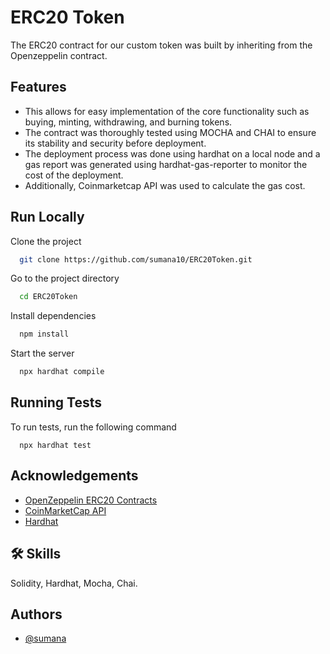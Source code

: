 
# ERC20 Token

The ERC20 contract for our custom token was built by inheriting from the Openzeppelin contract.


## Features

- This allows for easy implementation of the core functionality such as buying, minting, withdrawing, and burning tokens.
- The contract was thoroughly tested using MOCHA and CHAI to ensure its stability and security before deployment. 
- The deployment process was done using hardhat on a local node and a gas report was generated using hardhat-gas-reporter to monitor the cost of the deployment.
- Additionally, Coinmarketcap API was used to calculate the gas cost.


## Run Locally

Clone the project

```bash
  git clone https://github.com/sumana10/ERC20Token.git
```

Go to the project directory

```bash
  cd ERC20Token
```

Install dependencies

```bash
  npm install
```

Start the server

```bash
  npx hardhat compile
```


## Running Tests

To run tests, run the following command

```shell
  npx hardhat test
```


## Acknowledgements

 - [OpenZeppelin ERC20 Contracts](https://docs.openzeppelin.com/contracts/4.x/erc20)
 - [CoinMarketCap API](https://pro.coinmarketcap.com/account)
 - [Hardhat](https://hardhat.org/hardhat-runner/docs/getting-started#quick-start)


## 🛠 Skills
Solidity, Hardhat, Mocha, Chai.


## Authors

- [@sumana](https://www.github.com/sumana10)

